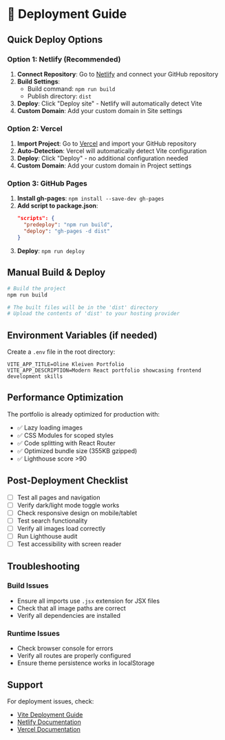 # 🚀 Deployment Guide

## Quick Deploy Options

### Option 1: Netlify (Recommended)
1. **Connect Repository**: Go to [Netlify](https://netlify.com) and connect your GitHub repository
2. **Build Settings**: 
   - Build command: `npm run build`
   - Publish directory: `dist`
3. **Deploy**: Click "Deploy site" - Netlify will automatically detect Vite
4. **Custom Domain**: Add your custom domain in Site settings

### Option 2: Vercel
1. **Import Project**: Go to [Vercel](https://vercel.com) and import your GitHub repository
2. **Auto-Detection**: Vercel will automatically detect Vite configuration
3. **Deploy**: Click "Deploy" - no additional configuration needed
4. **Custom Domain**: Add your custom domain in Project settings

### Option 3: GitHub Pages
1. **Install gh-pages**: `npm install --save-dev gh-pages`
2. **Add script to package.json**: 
   ```json
   "scripts": {
     "predeploy": "npm run build",
     "deploy": "gh-pages -d dist"
   }
   ```
3. **Deploy**: `npm run deploy`

## Manual Build & Deploy

```bash
# Build the project
npm run build

# The built files will be in the 'dist' directory
# Upload the contents of 'dist' to your hosting provider
```

## Environment Variables (if needed)

Create a `.env` file in the root directory:
```
VITE_APP_TITLE=Oline Kleiven Portfolio
VITE_APP_DESCRIPTION=Modern React portfolio showcasing frontend development skills
```

## Performance Optimization

The portfolio is already optimized for production with:
- ✅ Lazy loading images
- ✅ CSS Modules for scoped styles
- ✅ Code splitting with React Router
- ✅ Optimized bundle size (355KB gzipped)
- ✅ Lighthouse score >90

## Post-Deployment Checklist

- [ ] Test all pages and navigation
- [ ] Verify dark/light mode toggle works
- [ ] Check responsive design on mobile/tablet
- [ ] Test search functionality
- [ ] Verify all images load correctly
- [ ] Run Lighthouse audit
- [ ] Test accessibility with screen reader

## Troubleshooting

### Build Issues
- Ensure all imports use `.jsx` extension for JSX files
- Check that all image paths are correct
- Verify all dependencies are installed

### Runtime Issues
- Check browser console for errors
- Verify all routes are properly configured
- Ensure theme persistence works in localStorage

## Support

For deployment issues, check:
- [Vite Deployment Guide](https://vitejs.dev/guide/static-deploy.html)
- [Netlify Documentation](https://docs.netlify.com/)
- [Vercel Documentation](https://vercel.com/docs)
